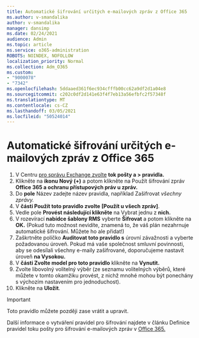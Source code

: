 ```yaml
---
title: Automatické šifrování určitých e-mailových zpráv z Office 365
ms.author: v-smandalika
author: v-smandalika
manager: dansimp
ms.date: 02/24/2021
audience: Admin
ms.topic: article
ms.service: o365-administration
ROBOTS: NOINDEX, NOFOLLOW
localization_priority: Normal
ms.collection: Adm_O365
ms.custom:
- "9000078"
- "7342"
ms.openlocfilehash: 5ddaaed361f6ec934cfffb00cc62a9df2d1a04e8
ms.sourcegitcommit: c202c0df2d141e63f4f7eb13a56efbfc2f57348f
ms.translationtype: MT
ms.contentlocale: cs-CZ
ms.lasthandoff: 03/05/2021
ms.locfileid: "50524014"
---
```

# <a name="automatically-encrypt-certain-email-messages-from-office-365"></a>Automatické šifrování určitých e-mailových zpráv z Office 365

1. V Centru [pro správu Exchange zvolte](https://outlook.office365.com/ecp/) **tok pošty a > pravidla.** 
2. Klikněte na **ikonu Nový (+)** a potom klikněte na Použít šifrování zpráv **Office 365 a ochranu přístupových práv u zpráv.**
3. Do **pole** Název zadejte název pravidla, například Zašifrovat *všechny zprávy.*
4. V **části Použít toto pravidlo zvolte** **[Použít u všech zpráv]**. 
5. Vedle pole **Provést následující klikněte** na Vybrat jednu z **nich.** 
6. V rozevírací **nabídce šablony RMS** vyberte **Šifrovat** a potom klikněte na **OK.** (Pokud tuto možnost nevidíte, znamená to, že váš plán nezahrnuje automatické šifrování. Můžete ho ale přidat!)
7. Zaškrtněte políčko **Auditovat toto pravidlo s** úrovní závažnosti a vyberte požadovanou úroveň. Pokud má vaše společnost smluvní povinnosti, aby se odesílali všechny e-maily zašifrované, doporučujeme nastavit úroveň **na Vysokou.**
8. V **části Zvolte model pro toto pravidlo** klikněte na **Vynutit.** 
9. Zvolte libovolný volitelný výběr (ze seznamu volitelných výběrů, které můžete v tomto okamžiku provést, z nichž mnohé mohou být ponechány s výchozím nastavením pro jednoduchost).
10. Klikněte na **Uložit**.

> [!IMPORTANT]
> Toto pravidlo můžete později zase vrátit a upravit.

Další informace o vytváření pravidel pro šifrování najdete v článku Definice pravidel toku pošty pro šifrování e-mailových zpráv v [Office 365.](https://docs.microsoft.com/microsoft-365/compliance/define-mail-flow-rules-to-encrypt-email)

